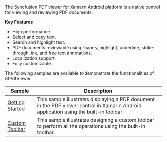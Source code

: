 The Syncfusion PDF viewer for Xamarin Android platform is a native control for viewing and reviewing PDF documents. 

**Key Features** 

* High performance.
* Select and copy text.
* Search and highlight text.
* PDF documents reviewable using shapes, highlight, underline, strike-through, ink, and free text annotations.
* Localization support.
* Fully customizable.


The following samples are available to demonstrate the functionalities of SfPdfViewer.

| Sample | Description |
| ------ | ----------- |
| [Getting Started](GettingStartedPDFViewer.cs) | This sample illustrates displaying a PDF document in the PDF viewer control in Xamarin Android application using the built-in toolbar. |
| [Custom Toolbar](CustomToolBarGettingStartedPDFViewer.cs)| This sample illustrates designing a custom toolbar to perform all the operations using the built-in toolbar. |
